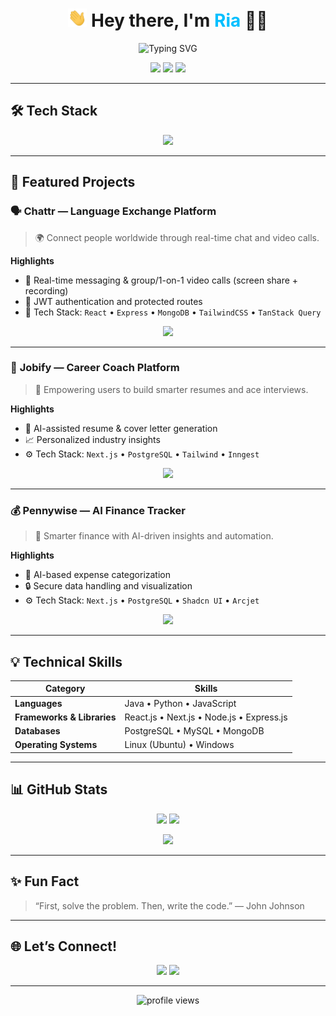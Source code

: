 <!-- PROFILE HEADER -->
<h1 align="center">
  <img src="https://raw.githubusercontent.com/ABSphreak/ABSphreak/master/gifs/Hi.gif" width="30px"> 
  Hey there, I'm <span style="color:#00BFFF">Ria</span> 👩‍💻
</h1>

<p align="center">
  <img src="https://readme-typing-svg.demolab.com?font=Fira+Code&weight=500&size=22&pause=1000&center=true&vCenter=true&width=435&lines=Full-Stack+Developer;AI+%26+Product+Enthusiast;Building+Impactful+Web+Apps" alt="Typing SVG" />
</p>

<p align="center">
  <a href="https://github.com/your-username"><img src="https://img.shields.io/github/followers/your-username?label=Follow&style=social"></a>
  <a href="mailto:your.email@example.com"><img src="https://img.shields.io/badge/Contact-Email-D14836?style=flat&logo=gmail&logoColor=white"></a>
  <a href="https://www.linkedin.com/in/your-linkedin/"><img src="https://img.shields.io/badge/LinkedIn-0077B5?style=flat&logo=linkedin&logoColor=white"></a>
</p>

---

## 🛠️ Tech Stack

<p align="center">
  <img src="https://skillicons.dev/icons?i=java,python,javascript,react,nextjs,nodejs,express,postgres,mongodb,mysql,linux,tailwind" />
</p>

---

## 🚀 Featured Projects

### 🗣️ **Chattr — Language Exchange Platform**
> 🌍 Connect people worldwide through real-time chat and video calls.

**Highlights**
- 💬 Real-time messaging & group/1-on-1 video calls (screen share + recording)  
- 🔐 JWT authentication and protected routes  
- 🧩 Tech Stack: `React` • `Express` • `MongoDB` • `TailwindCSS` • `TanStack Query`

<p align="center">
  <img src="https://media.giphy.com/media/QTfX9Ejfra3ZmNxh6B/giphy.gif" width="400" />
</p>

---

### 💼 **Jobify — Career Coach Platform**
> 🎯 Empowering users to build smarter resumes and ace interviews.

**Highlights**
- 🧠 AI-assisted resume & cover letter generation  
- 📈 Personalized industry insights  
- ⚙️ Tech Stack: `Next.js` • `PostgreSQL` • `Tailwind` • `Inngest`

<p align="center">
  <img src="https://media.giphy.com/media/du3J3cXyzhj75IOgvA/giphy.gif" width="400" />
</p>

---

### 💰 **Pennywise — AI Finance Tracker**
> 🤖 Smarter finance with AI-driven insights and automation.

**Highlights**
- 💸 AI-based expense categorization  
- 🔒 Secure data handling and visualization  
- ⚙️ Tech Stack: `Next.js` • `PostgreSQL` • `Shadcn UI` • `Arcjet`

<p align="center">
  <img src="https://media.giphy.com/media/Ll22OhMLAlVDb8UQWe/giphy.gif" width="400" />
</p>

---

## 💡 Technical Skills

| Category | Skills |
|-----------|--------|
| **Languages** | Java • Python • JavaScript |
| **Frameworks & Libraries** | React.js • Next.js • Node.js • Express.js |
| **Databases** | PostgreSQL • MySQL • MongoDB |
| **Operating Systems** | Linux (Ubuntu) • Windows |

---

## 📊 GitHub Stats

<p align="center">
  <img src="https://github-readme-stats.vercel.app/api?username=your-username&show_icons=true&theme=tokyonight&hide_border=true" width="49%">
  <img src="https://github-readme-streak-stats.herokuapp.com?user=your-username&theme=tokyonight&hide_border=true" width="49%">
</p>

<p align="center">
  <img src="https://github-readme-stats.vercel.app/api/top-langs/?username=your-username&layout=compact&theme=tokyonight&hide_border=true" width="40%">
</p>

---

## ✨ Fun Fact
> “First, solve the problem. Then, write the code.” — John Johnson

---

## 🌐 Let’s Connect!

<p align="center">
  <a href="https://www.linkedin.com/in/your-linkedin/"><img src="https://img.shields.io/badge/LinkedIn-blue?style=for-the-badge&logo=linkedin"></a>
  <a href="https://github.com/ria30102004"><img src="https://img.shields.io/badge/GitHub-black?style=for-the-badge&logo=github"></a>
</p>

---

<p align="center">
  <img src="https://komarev.com/ghpvc/?username=your-username&label=Profile%20Views&color=00BFFF&style=flat-square" alt="profile views"/>
</p>
